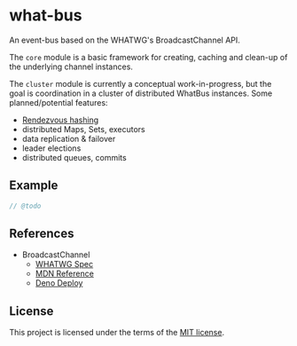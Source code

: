 # what-bus

An event-bus based on the WHATWG's BroadcastChannel API.

The `core` module is a basic framework for creating, caching and clean-up of the underlying channel instances.

The `cluster` module is currently a conceptual work-in-progress, but the goal is coordination in a cluster of distributed WhatBus instances. Some planned/potential features:

  * [Rendezvous hashing](https://en.wikipedia.org/wiki/Rendezvous_hashing#Algorithm)
  * distributed Maps, Sets, executors
  * data replication & failover
  * leader elections
  * distributed queues, commits

## Example

```ts
// @todo
```

## References

* BroadcastChannel
  - [WHATWG Spec](https://html.spec.whatwg.org/multipage/web-messaging.html#broadcasting-to-other-browsing-contexts)
  - [MDN Reference](https://developer.mozilla.org/en-US/docs/Web/API/BroadcastChannel)
  - [Deno Deploy](https://deno.com/deploy/docs/runtime-broadcast-channel)

## License

This project is licensed under the terms of the [MIT license](LICENSE.txt).
